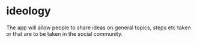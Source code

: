# ideology
The app will allow people to share ideas on general topics, steps etc taken or that are to be taken in the social community.
